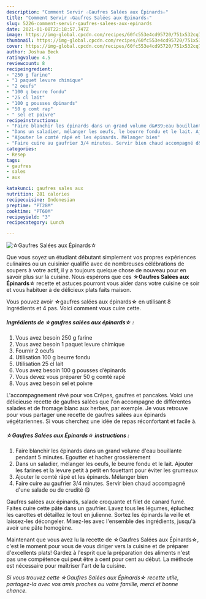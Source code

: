 ```yaml
---
description: "Comment Servir ☆Gaufres Salées aux Épinards☆"
title: "Comment Servir ☆Gaufres Salées aux Épinards☆"
slug: 5226-comment-servir-gaufres-salees-aux-epinards
date: 2021-01-08T22:18:57.747Z
image: https://img-global.cpcdn.com/recipes/60fc553e4cd95720/751x532cq70/☆gaufres-salees-aux-epinards☆-photo-principale-de-la-recette.jpg
thumbnail: https://img-global.cpcdn.com/recipes/60fc553e4cd95720/751x532cq70/☆gaufres-salees-aux-epinards☆-photo-principale-de-la-recette.jpg
cover: https://img-global.cpcdn.com/recipes/60fc553e4cd95720/751x532cq70/☆gaufres-salees-aux-epinards☆-photo-principale-de-la-recette.jpg
author: Joshua Beck
ratingvalue: 4.5
reviewcount: 8
recipeingredient:
- "250 g farine"
- "1 paquet levure chimique"
- "2 oeufs"
- "100 g beurre fondu"
- "25 cl lait"
- "100 g pousses dpinards"
- "50 g comt rap"
- " sel et poivre"
recipeinstructions:
- "Faire blanchir les épinards dans un grand volume d&#39;eau bouillante pendant 5 minutes. Egoutter et hacher grossièrement"
- "Dans un saladier, mélanger les oeufs, le beurre fondu et le lait. Ajouter les farines et la levure petit à petit en fouettant pour éviter les grumeaux"
- "Ajouter le comté râpé et les épinards. Mélanger bien"
- "Faire cuire au gaufrier 3/4 minutes. Servir bien chaud accompagné d&#39;une salade ou de crudité 😋"
categories:
- Resep
tags:
- gaufres
- sales
- aux

katakunci: gaufres sales aux 
nutrition: 281 calories
recipecuisine: Indonesian
preptime: "PT28M"
cooktime: "PT60M"
recipeyield: "3"
recipecategory: Lunch

---
```



![☆Gaufres Salées aux Épinards☆](https://img-global.cpcdn.com/recipes/60fc553e4cd95720/751x532cq70/☆gaufres-salees-aux-epinards☆-photo-principale-de-la-recette.jpg)

Que vous soyez un étudiant débutant simplement vos propres expériences culinaires ou un cuisinier qualifié avec de nombreuses célébrations de soupers à votre actif, il y a toujours quelque chose de nouveau pour en savoir plus sur la cuisine. Nous espérons que ces <strong> ☆Gaufres Salées aux Épinards☆ </strong> recette et astuces pourront vous aider dans votre cuisine ce soir et vous habituer à de délicieux plats faits maison.

<!--inarticleads1-->

Vous pouvez avoir ☆gaufres salées aux épinards☆ en utilisant 8 Ingrédients et 4 pas. Voici comment vous cuire cette.

##### Ingrédients de ☆gaufres salées aux épinards☆ :

1. Vous avez besoin 250 g farine
1. Vous avez besoin 1 paquet levure chimique
1. Fournir 2 oeufs
1. Utilisation 100 g beurre fondu
1. Utilisation 25 cl lait
1. Vous avez besoin 100 g pousses d’épinards
1. Vous devez vous préparer 50 g comté rapé
1. Vous avez besoin  sel et poivre


L&#39;accompagnement rêvé pour vos Crêpes, gaufres et pancakes. Voici une délicieuse recette de gaufres salées que l&#39;on accompagne de différentes salades et de fromage blanc aux herbes, par exemple. Je vous retrouve pour vous partager une recette de gaufres salées aux épinards végétariennes. Si vous cherchez une idée de repas réconfortant et facile à. 

<!--inarticleads2-->

##### ☆Gaufres Salées aux Épinards☆ instructions :

1. Faire blanchir les épinards dans un grand volume d&#39;eau bouillante pendant 5 minutes. Egoutter et hacher grossièrement
1. Dans un saladier, mélanger les oeufs, le beurre fondu et le lait. Ajouter les farines et la levure petit à petit en fouettant pour éviter les grumeaux
1. Ajouter le comté râpé et les épinards. Mélanger bien
1. Faire cuire au gaufrier 3/4 minutes. Servir bien chaud accompagné d&#39;une salade ou de crudité 😋


Gaufres salées aux épinards, salade croquante et filet de canard fumé. Faites cuire cette pâte dans un gaufrier. Lavez tous les légumes, épluchez les carottes et détaillez le tout en julienne. Sortez les épinards la veille et laissez-les décongeler. Mixez-les avec l&#39;ensemble des ingrédients, jusqu&#39;à avoir une pâte homogène. 

<!--inarticleads1-->

<p>
Maintenant que vous avez lu la recette de ☆Gaufres Salées aux Épinards☆, c'est le moment pour vous de vous diriger vers la cuisine et de préparer d'excellents plats! Gardez à l'esprit que la préparation des aliments n'est pas une compétence qui peut être à cent pour cent au début. La méthode est nécessaire pour maîtriser l'art de la cuisine.
</p>

<p>
<i>Si vous trouvez cette ☆Gaufres Salées aux Épinards☆ recette utile, partagez-la avec vos amis proches ou votre famille, merci et bonne chance.</i>
</p>
